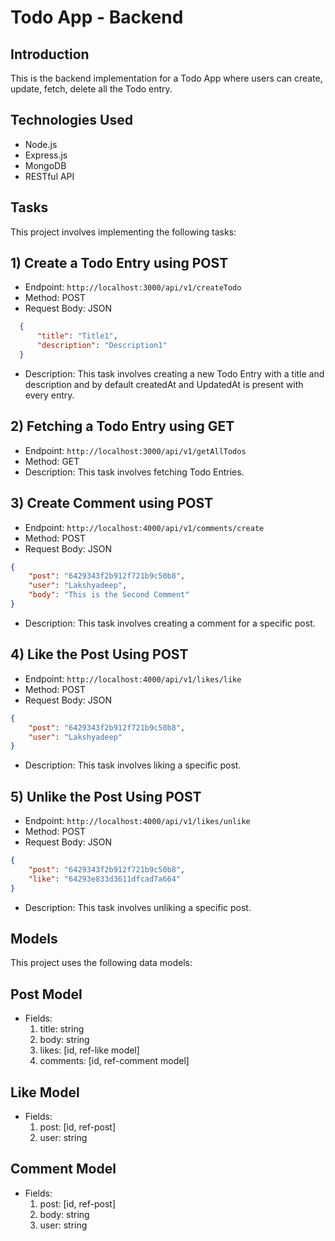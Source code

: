 # Todo App - Backend

## Introduction

This is the backend implementation for a Todo App where users can create, update, fetch, delete all the Todo entry.

## Technologies Used

- Node.js
- Express.js
- MongoDB
- RESTful API

## Tasks

This project involves implementing the following tasks:

## 1) Create a Todo Entry using POST

- Endpoint: ```http://localhost:3000/api/v1/createTodo```
- Method: POST
- Request Body: JSON
```json
  {
      "title": "Title1",
      "description": "Description1"
  }
```
- Description: This task involves creating a new Todo Entry with a title and description and by default createdAt and UpdatedAt is present with every entry.

## 2) Fetching a Todo Entry using GET
- Endpoint: ```http://localhost:3000/api/v1/getAllTodos```
- Method: GET
- Description: This task involves fetching Todo Entries.
  
## 3) Create Comment using POST
- Endpoint: ```http://localhost:4000/api/v1/comments/create```
- Method: POST
- Request Body: JSON
```json
{
    "post": "6429343f2b912f721b9c50b8",
    "user": "Lakshyadeep",
    "body": "This is the Second Comment"
}
```
- Description: This task involves creating a comment for a specific post.
## 4) Like the Post Using POST
- Endpoint: ```http://localhost:4000/api/v1/likes/like```
- Method: POST
- Request Body: JSON
```json
{
    "post": "6429343f2b912f721b9c50b8",
    "user": "Lakshyadeep"
}
```
- Description: This task involves liking a specific post.
## 5) Unlike the Post Using POST
- Endpoint: ```http://localhost:4000/api/v1/likes/unlike```
- Method: POST
- Request Body: JSON
```json
{
    "post": "6429343f2b912f721b9c50b8",
    "like": "64293e833d3611dfcad7a664"
}
```
- Description: This task involves unliking a specific post.
## Models
This project uses the following data models:
## Post Model
- Fields:
  1. title: string
  2. body: string
  3. likes: [id, ref-like model]
  4. comments: [id, ref-comment model]
## Like Model
- Fields:
  1. post: [id, ref-post]
  2. user: string
## Comment Model
- Fields:
  1. post: [id, ref-post]
  2. body: string
  3. user: string
